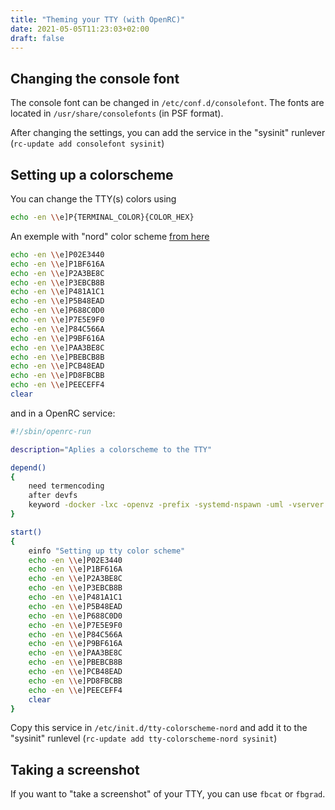 ```yaml
---
title: "Theming your TTY (with OpenRC)"
date: 2021-05-05T11:23:03+02:00
draft: false
---
```


## Changing the console font

The console font can be changed in `/etc/conf.d/consolefont`. The fonts are located in `/usr/share/consolefonts` (in PSF format).

After changing the settings, you can add the service in the "sysinit" runlever (`rc-update add consolefont sysinit`)

## Setting up a colorscheme

You can change the TTY(s) colors using

```bash
echo -en \\e]P{TERMINAL_COLOR}{COLOR_HEX}
```

An exemple with "nord" color scheme [from here](https://github.com/lewisacidic/nord-tty/blob/master/nord-tty)

```bash
echo -en \\e]P02E3440
echo -en \\e]P1BF616A
echo -en \\e]P2A3BE8C
echo -en \\e]P3EBCB8B
echo -en \\e]P481A1C1
echo -en \\e]P5B48EAD
echo -en \\e]P688C0D0
echo -en \\e]P7E5E9F0
echo -en \\e]P84C566A
echo -en \\e]P9BF616A
echo -en \\e]PAA3BE8C
echo -en \\e]PBEBCB8B
echo -en \\e]PCB48EAD
echo -en \\e]PD8FBCBB
echo -en \\e]PEECEFF4
clear
```

and in a OpenRC service:
```bash
#!/sbin/openrc-run

description="Aplies a colorscheme to the TTY"

depend()
{
	need termencoding
	after devfs
	keyword -docker -lxc -openvz -prefix -systemd-nspawn -uml -vserver -xenu
}

start()
{
	einfo "Setting up tty color scheme"
	echo -en \\e]P02E3440
	echo -en \\e]P1BF616A
	echo -en \\e]P2A3BE8C
	echo -en \\e]P3EBCB8B
	echo -en \\e]P481A1C1
	echo -en \\e]P5B48EAD
	echo -en \\e]P688C0D0
	echo -en \\e]P7E5E9F0
	echo -en \\e]P84C566A
	echo -en \\e]P9BF616A
	echo -en \\e]PAA3BE8C
	echo -en \\e]PBEBCB8B
	echo -en \\e]PCB48EAD
	echo -en \\e]PD8FBCBB
	echo -en \\e]PEECEFF4
	clear
}
```
Copy this service in `/etc/init.d/tty-colorscheme-nord` and add it to the "sysinit" runlevel (`rc-update add tty-colorscheme-nord sysinit`)

## Taking a screenshot

If you want to "take a screenshot" of your TTY, you can use `fbcat` or `fbgrad`.

